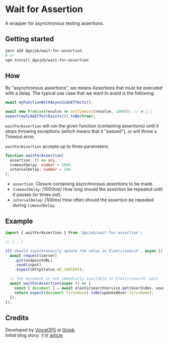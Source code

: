 # Wait for Assertion

A wrapper for asynchronous testing assertions.

## Getting started

```bash
yarn add @gojob/wait-for-assertion
# or
npm install @gojob/wait-for-assertion
```

## How

By "asynchronous assertions", we means Assertions that must be executed with a delay. The typical use case that we want to avoid is the following:

```typescript
await myFunctionWithAsyncSideEffects();

await new Promise(resolve => setTimeout(resolve, 1000)); // ❌ 🤢 🤮
expect(mySideEffectExists()).toBe(true);
```

`waitForAssertion` will run the given function (containing assertions) until it stops throwing exceptions (which means that it "passed"), or will throw a Timeout error.

`waitForAssertion` accepts up to three parameters:

```typescript
function waitForAssertion(
  assertion: () => any,
  timeoutDelay: number = 1000,
  intervalDelay: number = 100
);
```

- `assertion`: Closure containing asynchronous assertions to be made.
- `timeoutDelay`: _[1000ms]_ How long should the assertion be repeated until it passes (or times out).
- `intervalDelay`: _[100ms]_ How often should the assertion be repeated during `timeoutDelay`.

## Example

```typescript
import { waitForAssertion } from '@gojob/wait-for-assertion';

// [...]

it('should asynchronously update the value in Elasticsearch', async () => {
  await request(server)
    .put(endpointURL)
    .send(input)
    .expect(HttpStatus.NO_CONTENT);

  // the document is not immediatly available in Elasticsearch: wait
  await waitForAssertion(async () => {
    const { document } = await elasticsearchService.get(UserIndex, userId);
    return expect(document.firstName).toBe(updatedUser.firstName);
  });
});
```

## Credits

Developed by [VinceOPS](https://twitter.com/VinceOPS) at [Gojob](https://twitter.com/GojobT).  
Initial blog story: 🇫🇷 [article](https://vinceops.me/nest-e2e-tests-effets-de-bord/)